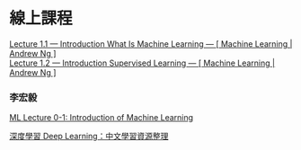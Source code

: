 # 線上課程

[Lecture 1.1 — Introduction What Is Machine Learning — [ Machine Learning | Andrew Ng ]](https://www.youtube.com/watch?v=PPLop4L2eGk)  
[Lecture 1.2 — Introduction Supervised Learning — [ Machine Learning | Andrew Ng ]](https://www.youtube.com/watch?v=bQI5uDxrFfA)  

### 李宏毅
[ML Lecture 0-1: Introduction of Machine Learning](https://www.youtube.com/watch?v=CXgbekl66jc)  


[深度學習 Deep Learning：中文學習資源整理](https://jerrynest.io/deep-learning-resource/)  
